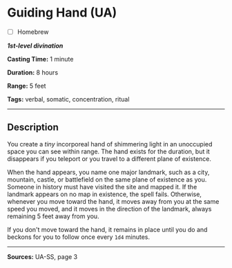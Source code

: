 # Guiding Hand (UA)

- [ ] Homebrew

***1st-level divination***

**Casting Time:** 1 minute

**Duration:** 8 hours

**Range:** 5 feet

**Tags:** verbal, somatic, concentration, ritual

---

## Description
You create a *tiny* incorporeal hand of shimmering light in an unoccupied space you can see within range.
The hand exists for the duration, but it disappears if you teleport or you travel to a different plane of existence.

When the hand appears, you name one major landmark, such as a city, mountain, castle, or battlefield on the same plane of existence as you.
Someone in history must have visited the site and mapped it.
If the landmark appears on no map in existence, the spell fails.
Otherwise, whenever you move toward the hand, it moves away from you at the same speed you moved, and it moves in the direction of the landmark, always remaining 5 feet away from you.

If you don't move toward the hand, it remains in place until you do and beckons for you to follow once every `1d4` minutes.

---

**Sources:** UA-SS, page 3
